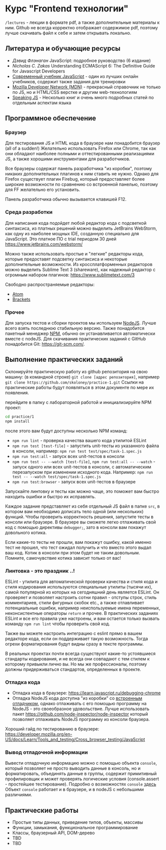 # Курс "Frontend технологии"

`/lectures` - лекции в формате pdf, а также дополнительные материалы к ним.
Github не всегда корректно отображает содержимое pdf, поэтому лучше скачивать файл к себе и затем открывать локально.

## Литература и обучающие ресурсы
 - *Дэвид Флэнаган* JavaScript: подробное руководство (6 издание)
 - *Nicholas C. Zakas* Understanding ECMAScript 6: The Definitive Guide for Javascript Developers
 - [Современный учебник JavaScript](https://learn.javascript.ru) - один из лучших онлайн учебников, содержит также задания для тренировки
 - [Mozilla Developer Network (MDN)](https://developer.mozilla.org) - прекрасный справочник не только по JS, но и HTML/CSS верстке и другим web-технологиям
 - [Speaking JS](http://speakingjs.com) - Несколько книг и очень много подробных статей по отдельным аспектам языка


## Программное обеспечение

### Браузер

Для тестирования JS и HTML кода в браузере нам понадобится браузер (all of a sudden!)
Желательно использовать Firefox или Chrome, так как они обладают наиболее полными и оттестированными реализациями JS, а также хорошими инструментами для разработчиков.

Все браузеры содержат панель разработчика "из коробки", поэтому никаких дополнительных плагинов к ним ставить не нужно.
Однако для Firefox существует плагин Firebug, который предоставляет более широкие возможности по сравнению со встроенной панелью, поэтому для FF желательно его установить.

Панель разработчика обычно вызывается клавишей F12.

### Среда разработки
Для написания кода подойдет любой редактор кода с подсветкой синтаксиса, из платных решений можно выделить JetBrains WebStorm,
как одну из наиболее мощных IDE, созданную специально для JavaScript.
Это платное ПО с trial периодом 30 дней
https://www.jetbrains.com/webstorm/

Можно также использовать простые и "легкие" редакторы кода, которые предоставят подсветку синтаксиса и некоторые дополнительные возможности.
Из кроссплатформенных редакторов можно выделить Sublime Text 3 (shareware), как надежный редактор с огромным набором плагинов:
https://www.sublimetext.com/3

Свободно распространяемые редакторы:
 - [Atom](http://atom.io/)
 - [Brackets](http://brackets.io/)

### Прочее
Для запуска тестов и сборки проектов мы используем [NodeJS](https://nodejs.org). Лучше всего взять последнюю стабильную версию.
Также понадобится пакетный менеджер [NPM](https://www.npmjs.com/), обычно он устанавливается автоматически вместе с nodeJS.
Для скачивания практических заданий c GitHub понадобится Git: https://git-scm.com/. 

## Выполнение практических заданий

Склонируйте практическую работу из github репозитория на свою машину:
(в командной строке)
`git clone [адрес репозитория]`,
например `git clone https://github.com/skoloney/practice-1.git`
Ссылки на практические работы будут появляться в этом документе по мере их появления.

перейдите в папку с лабораторной работой и инициализируйте NPM проект:
```bash
cd practice/1
npm install
```

после этого вам будут доступны несколько NPM команд:
 - `npm run lint` - проверка качества вашего кода утилитой ESLint
 - `npm run test [test-file]` - запустить unit-тесты из указанного файла в консоли, например: `npm run test test/spec/task-1.spec.js`
 - `npm run test:all` - запуск всех unit-тестов в консоли
 - `npm run test -- --watch [test-file]`, `npm run test:all -- --watch` - запуск одного или всех unit-тестов в консоли, с автоматическим перезапуском при изменении исходного кода. Например: `npm run test -- --watch test/spec/task-1.spec.js`
 - `npm run test:browser` - запуск всех unit-тестов в браузере

Запускайте линтовку и тесты как можно чаще, это поможет вам быстро находить ошибки и быстро их исправлять.

Каждое задание представляет из себя отдельный JS файл в папке `src`, в котором вам необходимо дописать тело
одной (или нескольких) функций. Чтобы проверить корректность решения, запустите тесты в консоли или браузере.
В браузере вы сможете легко отлаживать свой код с помощью директивы `debugger;`, зато в консоли вам покажут довольного котика.

Если какие-то тесты не прошли, вам покажут ошибку, какой именно тест не прошел,
что тест ожидал получить и что вместо этого выдал ваш код. Котик в консоли при этом будет не таким довольным.
Помните, самочувствие котика зависит только от вас!

### Линтовка - это праздник ..!

ESLint - утилита для автоматической проверки качества и стиля кода и стиля кодирования используются специальные утилиты (тысячи их), самой популярной из которых на сегодняшний день является ESLint.
Он проверяет и позволяет настроить сотни правил - отступы строк, стиль комментариев, стили фигурных скобок etc., а также отлавливает потенциальные ошибки, например неиспользуемые имена переменных,
неконсистентные операторы `return` и прочее. В практических заданиях ESLint и все его правила уже настроены, и вам остается только вызвать команду `npm run lint` чтобы проверить свой код.

Также вы можете настроить интеграцию с eslint прямо в вашем редакторе кода, если он поддерживает такую возможность.
Тогда огрехи форматирования будут видны сразу в тексте программы.

В реальных проектах почти всегда существуют какие-то устоявшиеся стандарты кодирования, и не всегда они совпадают с тем стилем к которому привыкли лично вы.
Но мы же профессионалы, поэтому должны придерживаться стандартов, определенных в проекте.

### Отладка кода

 - Отладка кода в браузере: https://learn.javascript.ru/debugging-chrome
 - Отладка NodeJS кода доступна "из коробки" со [встроенным отладчиком](https://nodejs.org/api/debugger.html),
 однако отлаживать с его помощью программу на NodeJS - это своеобразное удовольствие. Лучше использовать пакет https://github.com/node-inspector/node-inspector
 который позволяет отлаживать NodeJS программу из консоли браузера.

Хороший гайд по тестированию в браузере:
https://developer.mozilla.org/en-US/docs/Learn/Tools_and_testing/Cross_browser_testing/JavaScript

### Вывод отладочной информации

Вывести отладочную информацию можно с помощью объекта `console`, который позволяет не просто выводить данные в консоль,
но и форматировать, объединять данные в группы, содержит примитивный профилировщик и может проверять логические условия (console.assert - простейшее тестирование).
Подробно о возможностях `console` [здесь](https://habrahabr.ru/post/114483/)
Объект `console` работает и в браузере, и в nodeJS с небольшими различиями.

## Практические работы

 - Простые типы данных, приведение типов, объекты, массивы
 - Функции, замыкания, функциональное программирование
 - Классы, браузерный API, DOM-дерево
 - TBD
 - TBD
